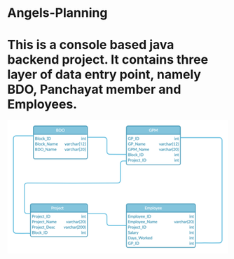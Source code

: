 # Angels-Planning

# This is a console based java backend project. It contains three layer of data entry point, namely BDO, Panchayat member and Employees.

<img src="Project Documents/ER diagram.png">